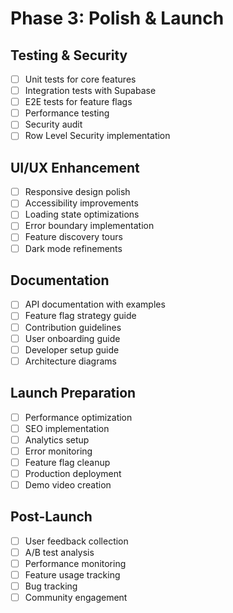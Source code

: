 # Phase 3: Polish & Launch

## Testing & Security

- [ ] Unit tests for core features
- [ ] Integration tests with Supabase
- [ ] E2E tests for feature flags
- [ ] Performance testing
- [ ] Security audit
- [ ] Row Level Security implementation

## UI/UX Enhancement

- [ ] Responsive design polish
- [ ] Accessibility improvements
- [ ] Loading state optimizations
- [ ] Error boundary implementation
- [ ] Feature discovery tours
- [ ] Dark mode refinements

## Documentation

- [ ] API documentation with examples
- [ ] Feature flag strategy guide
- [ ] Contribution guidelines
- [ ] User onboarding guide
- [ ] Developer setup guide
- [ ] Architecture diagrams

## Launch Preparation

- [ ] Performance optimization
- [ ] SEO implementation
- [ ] Analytics setup
- [ ] Error monitoring
- [ ] Feature flag cleanup
- [ ] Production deployment
- [ ] Demo video creation

## Post-Launch

- [ ] User feedback collection
- [ ] A/B test analysis
- [ ] Performance monitoring
- [ ] Feature usage tracking
- [ ] Bug tracking
- [ ] Community engagement
